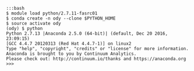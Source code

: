 
    :::bash
    $ module load python/2.7.11-fasrc01
    $ conda create -n ody --clone $PYTHON_HOME
    $ source activate ody
    (ody) $ python
    Python 2.7.13 |Anaconda 2.5.0 (64-bit)| (default, Dec 20 2016, 23:09:15) 
    [GCC 4.4.7 20120313 (Red Hat 4.4.7-1)] on linux2
    Type "help", "copyright", "credits" or "license" for more information.
    Anaconda is brought to you by Continuum Analytics.
    Please check out: http://continuum.io/thanks and https://anaconda.org
    >>> 
